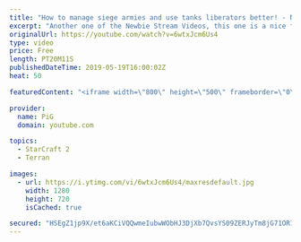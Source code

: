 ```yaml
---
title: "How to manage siege armies and use tanks liberators better! - Newbie Stream"
excerpt: "Another one of the Newbie Stream Videos, this one is a nice free bit of coaching for you guys!    Like the content? Then consider to leave a thumbs up and subscribe! ;) Videos don’t appear in your feed and you want to get notified about new uploads? Press the bell Icon :) -- Watch live at https://www.twitch.tv/x5_pig"
originalUrl: https://youtube.com/watch?v=6wtxJcm6Us4
type: video
price: Free
length: PT20M11S
publishedDateTime: 2019-05-19T16:00:02Z
heat: 50

featuredContent: "<iframe width=\"800\" height=\"500\" frameborder=\"0\" src=\"https://www.youtube.com/embed/6wtxJcm6Us4\" allow=\"accelerometer; autoplay; encrypted-media; gyroscope; picture-in-picture\" allowfullscreen></iframe>"

provider:
  name: PiG
  domain: youtube.com

topics:
  - StarCraft 2
  - Terran

images:
  - url: https://i.ytimg.com/vi/6wtxJcm6Us4/maxresdefault.jpg
    width: 1280
    height: 720
    isCached: true

secured: "HSEgZ1jp9X/et6aKCiVQQwmeIubwWObHJ3DjXb7QvsYS09ZERJyTm8jG71OR13MU3edvCdT5UIMYC4PzQ4tsPunoZpMkwh10gxmbT/yxX1D7vqu1svg1fbkCMa8brLPQyA3+2n7QhKa7GhPP8s28GqS/NCmikHz6LehkciNHZuksl3hZqnaPoyX20tGkd6mppWjIJNvdXhlB9W7Q+BJk69I/QVKP04l+l7xa0rL7Nnc5LpHBp1B5wpJ183lzpvOj+pOg53K3sekSGMSumd3hn4NHWAEjPnfLx32XaNJA63ney1MhW5O9N4DIiyl5PVFQWRWRzukghN+WGoV+zsO6c86fYorm41YuxZloZgchMA9MmFFQXtdWsq0bX1Nk3Yfmv22XONc2JlToyvBBolLMTH3+8QnK/DBot7k5II0HfiE=;Ab7J8ex5D5OnLK8qiWFv8Q=="
---
```


